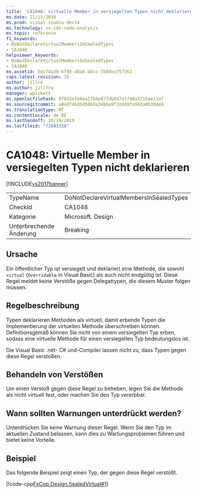 ```yaml
---
title: 'CA1048: virtuelle Member in versiegelten Typen nicht deklarieren | Microsoft-Dokumentation'
ms.date: 11/15/2016
ms.prod: visual-studio-dev14
ms.technology: vs-ide-code-analysis
ms.topic: reference
f1_keywords:
- DoNotDeclareVirtualMembersInSealedTypes
- CA1048
helpviewer_keywords:
- DoNotDeclareVirtualMembersInSealedTypes
- CA1048
ms.assetid: 5dcf4a30-6f98-48a8-b8cc-7b89ea757262
caps.latest.revision: 15
author: jillre
ms.author: jillfra
manager: wpickett
ms.openlocfilehash: 9f843efe0aa17b6e87fdb047e1f98a3715ae11af
ms.sourcegitcommit: a8e8f4bd5d508da34bbe9f2d4d9fa94da0539de0
ms.translationtype: MT
ms.contentlocale: de-DE
ms.lasthandoff: 10/19/2019
ms.locfileid: "72603328"
---
```

# <a name="ca1048-do-not-declare-virtual-members-in-sealed-types"></a>CA1048: Virtuelle Member in versiegelten Typen nicht deklarieren
[!INCLUDE[vs2017banner](../includes/vs2017banner.md)]

|||
|-|-|
|TypeName|DoNotDeclareVirtualMembersInSealedTypes|
|CheckId|CA1048|
|Kategorie|Microsoft. Design|
|Unterbrechende Änderung|Breaking|

## <a name="cause"></a>Ursache
 Ein öffentlicher Typ ist versiegelt und deklariert eine Methode, die sowohl `virtual` (`Overridable` in Visual Basic) als auch nicht endgültig ist. Diese Regel meldet keine Verstöße gegen Delegattypen, die diesem Muster folgen müssen.

## <a name="rule-description"></a>Regelbeschreibung
 Typen deklarieren Methoden als virtuell, damit erbende Typen die Implementierung der virtuellen Methode überschreiben können. Definitionsgemäß können Sie nicht von einem versiegelten Typ erben, sodass eine virtuelle Methode für einen versiegelten Typ bedeutungslos ist.

 Die Visual Basic .net- C# und-Compiler lassen nicht zu, dass Typen gegen diese Regel verstoßen.

## <a name="how-to-fix-violations"></a>Behandeln von Verstößen
 Um einen Verstoß gegen diese Regel zu beheben, legen Sie die Methode als nicht virtuell fest, oder machen Sie den Typ vererbbar.

## <a name="when-to-suppress-warnings"></a>Wann sollten Warnungen unterdrückt werden?
 Unterdrücken Sie keine Warnung dieser Regel. Wenn Sie den Typ im aktuellen Zustand belassen, kann dies zu Wartungsproblemen führen und bietet keine Vorteile.

## <a name="example"></a>Beispiel
 Das folgende Beispiel zeigt einen Typ, der gegen diese Regel verstößt.

 [!code-cpp[FxCop.Design.SealedVirtual#1](../snippets/cpp/VS_Snippets_CodeAnalysis/FxCop.Design.SealedVirtual/cpp/FxCop.Design.SealedVirtual.cpp#1)]
